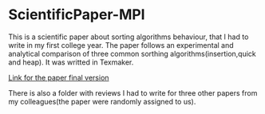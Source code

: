 # ScientificPaper-MPI
This is a scientific paper about sorting algorithms behaviour, that I had to write in my first college year. The paper follows an experimental and analytical comparison of three common sorthing algorithms(insertion,quick and heap). It was writted in Texmaker.

[Link for the paper final version](https://github.com/TunsAdrian/ScientificPaper-MPI/blob/master/MPI%20-%20Final%20Version/Final%20Version/FinalVersion.pdf)

There is also a folder with reviews I had to write for three other papers from my colleagues(the paper were randomly assigned to us).
